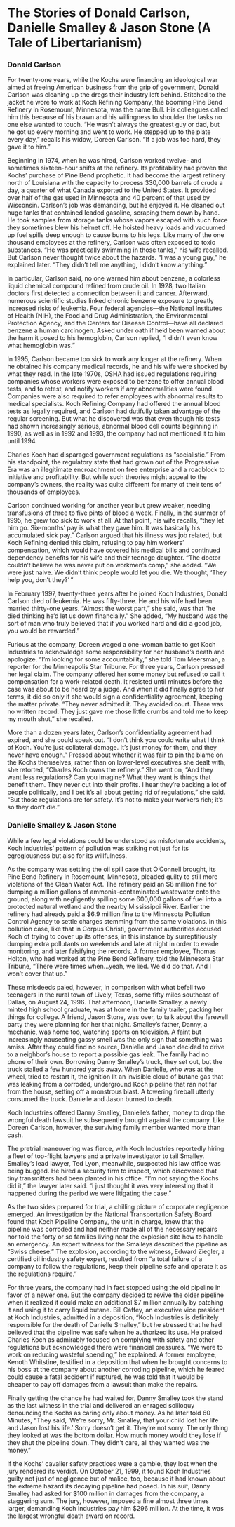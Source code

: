 # The Stories of Donald Carlson, Danielle Smalley & Jason Stone (A Tale of Libertarianism)

### Donald Carlson

For twenty-one years, while the Kochs were financing an ideological war aimed at freeing American business from the grip of government, Donald Carlson was cleaning up the dregs their industry left behind. Stitched to the jacket he wore to work at Koch Refining Company, the booming Pine Bend Refinery in Rosemount, Minnesota, was the name Bull. His colleagues called him this because of his brawn and his willingness to shoulder the tasks no one else wanted to touch. “He wasn’t always the greatest guy or dad, but he got up every morning and went to work. He stepped up to the plate every day,” recalls his widow, Doreen Carlson. “If a job was too hard, they gave it to him.”

Beginning in 1974, when he was hired, Carlson worked twelve- and sometimes sixteen-hour shifts at the refinery. Its profitability had proven the Kochs’ purchase of Pine Bend prophetic. It had become the largest refinery north of Louisiana with the capacity to process 330,000 barrels of crude a day, a quarter of what Canada exported to the United States. It provided over half of the gas used in Minnesota and 40 percent of that used by Wisconsin. Carlson’s job was demanding, but he enjoyed it. He cleaned out huge tanks that contained leaded gasoline, scraping them down by hand. He took samples from storage tanks whose vapors escaped with such force they sometimes blew his helmet off. He hoisted heavy loads and vacuumed up fuel spills deep enough to cause burns to his legs. Like many of the one thousand employees at the refinery, Carlson was often exposed to toxic substances. “He was practically swimming in those tanks,” his wife recalled. But Carlson never thought twice about the hazards. “I was a young guy,” he explained later. “They didn’t tell me anything, I didn’t know anything.”

In particular, Carlson said, no one warned him about benzene, a colorless liquid chemical compound refined from crude oil. In 1928, two Italian doctors first detected a connection between it and cancer. Afterward, numerous scientific studies linked chronic benzene exposure to greatly increased risks of leukemia. Four federal agencies—the National Institutes of Health (NIH), the Food and Drug Administration, the Environmental Protection Agency, and the Centers for Disease Control—have all declared benzene a human carcinogen. Asked under oath if he’d been warned about the harm it posed to his hemoglobin, Carlson replied, “I didn’t even know what hemoglobin was.”

In 1995, Carlson became too sick to work any longer at the refinery. When he obtained his company medical records, he and his wife were shocked by what they read. In the late 1970s, OSHA had issued regulations requiring companies whose workers were exposed to benzene to offer annual blood tests, and to retest, and notify workers if any abnormalities were found. Companies were also required to refer employees with abnormal results to medical specialists. Koch Refining Company had offered the annual blood tests as legally required, and Carlson had dutifully taken advantage of the regular screening. But what he discovered was that even though his tests had shown increasingly serious, abnormal blood cell counts beginning in 1990, as well as in 1992 and 1993, the company had not mentioned it to him until 1994.

Charles Koch had disparaged government regulations as “socialistic.” From his standpoint, the regulatory state that had grown out of the Progressive Era was an illegitimate encroachment on free enterprise and a roadblock to initiative and profitability. But while such theories might appeal to the company’s owners, the reality was quite different for many of their tens of thousands of employees.

Carlson continued working for another year but grew weaker, needing transfusions of three to five pints of blood a week. Finally, in the summer of 1995, he grew too sick to work at all. At that point, his wife recalls, “they let him go. Six-months’ pay is what they gave him. It was basically his accumulated sick pay.” Carlson argued that his illness was job related, but Koch Refining denied this claim, refusing to pay him workers’ compensation, which would have covered his medical bills and continued dependency benefits for his wife and their teenage daughter. “The doctor couldn’t believe he was never put on workmen’s comp,” she added. “We were just naive. We didn’t think people would let you die. We thought, ‘They help you, don’t they?’ ”

In February 1997, twenty-three years after he joined Koch Industries, Donald Carlson died of leukemia. He was fifty-three. He and his wife had been married thirty-one years. “Almost the worst part,” she said, was that “he died thinking he’d let us down financially.” She added, “My husband was the sort of man who truly believed that if you worked hard and did a good job, you would be rewarded.”

Furious at the company, Doreen waged a one-woman battle to get Koch Industries to acknowledge some responsibility for her husband’s death and apologize. “I’m looking for some accountability,” she told Tom Meersman, a reporter for the Minneapolis Star Tribune. For three years, Carlson pressed her legal claim. The company offered her some money but refused to call it compensation for a work-related death. It resisted until minutes before the case was about to be heard by a judge. And when it did finally agree to her terms, it did so only if she would sign a confidentiality agreement, keeping the matter private. “They never admitted it. They avoided court. There was no written record. They just gave me those little crumbs and told me to keep my mouth shut,” she recalled.

More than a dozen years later, Carlson’s confidentiality agreement had expired, and she could speak out. “I don’t think you could write what I think of Koch. You’re just collateral damage. It’s just money for them, and they never have enough.” Pressed about whether it was fair to pin the blame on the Kochs themselves, rather than on lower-level executives she dealt with, she retorted, “Charles Koch owns the refinery.” She went on, “And they want less regulations? Can you imagine? What they want is things that benefit them. They never cut into their profits. I hear they’re backing a lot of people politically, and I bet it’s all about getting rid of regulations,” she said. “But those regulations are for safety. It’s not to make your workers rich; it’s so they don’t die.”

### Danielle Smalley & Jason Stone

While a few legal violations could be understood as misfortunate accidents, Koch Industries’ pattern of pollution was striking not just for its egregiousness but also for its willfulness.

As the company was settling the oil spill case that O’Connell brought, its Pine Bend Refinery in Rosemount, Minnesota, pleaded guilty to still more violations of the Clean Water Act. The refinery paid an $8 million fine for dumping a million gallons of ammonia-contaminated wastewater onto the ground, along with negligently spilling some 600,000 gallons of fuel into a protected natural wetland and the nearby Mississippi River. Earlier the refinery had already paid a $6.9 million fine to the Minnesota Pollution Control Agency to settle charges stemming from the same violations. In this pollution case, like that in Corpus Christi, government authorities accused Koch of trying to cover up its offenses, in this instance by surreptitiously dumping extra pollutants on weekends and late at night in order to evade monitoring, and later falsifying the records. A former employee, Thomas Holton, who had worked at the Pine Bend Refinery, told the Minnesota Star Tribune, “There were times when…yeah, we lied. We did do that. And I won’t cover that up.”

These misdeeds paled, however, in comparison with what befell two teenagers in the rural town of Lively, Texas, some fifty miles southeast of Dallas, on August 24, 1996. That afternoon, Danielle Smalley, a newly minted high school graduate, was at home in the family trailer, packing her things for college. A friend, Jason Stone, was over, to talk about the farewell party they were planning for her that night. Smalley’s father, Danny, a mechanic, was home too, watching sports on television. A faint but increasingly nauseating gassy smell was the only sign that something was amiss. After they could find no source, Danielle and Jason decided to drive to a neighbor’s house to report a possible gas leak. The family had no phone of their own. Borrowing Danny Smalley’s truck, they set out, but the truck stalled a few hundred yards away. When Danielle, who was at the wheel, tried to restart it, the ignition lit an invisible cloud of butane gas that was leaking from a corroded, underground Koch pipeline that ran not far from the house, setting off a monstrous blast. A towering fireball utterly consumed the truck. Danielle and Jason burned to death.

Koch Industries offered Danny Smalley, Danielle’s father, money to drop the wrongful death lawsuit he subsequently brought against the company. Like Doreen Carlson, however, the surviving family member wanted more than cash.

The pretrial maneuvering was fierce, with Koch Industries reportedly hiring a fleet of top-flight lawyers and a private investigator to tail Smalley. Smalley’s lead lawyer, Ted Lyon, meanwhile, suspected his law office was being bugged. He hired a security firm to inspect, which discovered that tiny transmitters had been planted in his office. “I’m not saying the Kochs did it,” the lawyer later said. “I just thought it was very interesting that it happened during the period we were litigating the case.”

As the two sides prepared for trial, a chilling picture of corporate negligence emerged. An investigation by the National Transportation Safety Board found that Koch Pipeline Company, the unit in charge, knew that the pipeline was corroded and had neither made all of the necessary repairs nor told the forty or so families living near the explosion site how to handle an emergency. An expert witness for the Smalleys described the pipeline as “Swiss cheese.” The explosion, according to the witness, Edward Ziegler, a certified oil industry safety expert, resulted from “a total failure of a company to follow the regulations, keep their pipeline safe and operate it as the regulations require.”

For three years, the company had in fact stopped using the old pipeline in favor of a newer one. But the company decided to revive the older pipeline when it realized it could make an additional $7 million annually by patching it and using it to carry liquid butane. Bill Caffey, an executive vice president at Koch Industries, admitted in a deposition, “Koch Industries is definitely responsible for the death of Danielle Smalley,” but he stressed that he had believed that the pipeline was safe when he authorized its use. He praised Charles Koch as admirably focused on complying with safety and other regulations but acknowledged there were financial pressures. “We were to work on reducing wasteful spending,” he explained. A former employee, Kenoth Whitstine, testified in a deposition that when he brought concerns to his boss at the company about another corroding pipeline, which he feared could cause a fatal accident if ruptured, he was told that it would be cheaper to pay off damages from a lawsuit than make the repairs.

Finally getting the chance he had waited for, Danny Smalley took the stand as the last witness in the trial and delivered an enraged soliloquy denouncing the Kochs as caring only about money. As he later told 60 Minutes, “They said, ‘We’re sorry, Mr. Smalley, that your child lost her life and Jason lost his life.’ Sorry doesn’t get it. They’re not sorry. The only thing they looked at was the bottom dollar. How much money would they lose if they shut the pipeline down. They didn’t care, all they wanted was the money.”

If the Kochs’ cavalier safety practices were a gamble, they lost when the jury rendered its verdict. On October 21, 1999, it found Koch Industries guilty not just of negligence but of malice, too, because it had known about the extreme hazard its decaying pipeline had posed. In his suit, Danny Smalley had asked for $100 million in damages from the company, a staggering sum. The jury, however, imposed a fine almost three times larger, demanding Koch Industries pay him $296 million. At the time, it was the largest wrongful death award on record.
